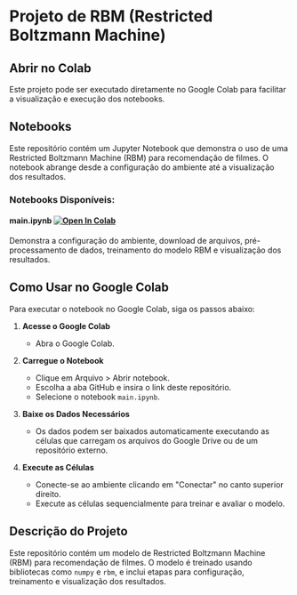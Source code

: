 # Projeto de RBM (Restricted Boltzmann Machine)

## Abrir no Colab
Este projeto pode ser executado diretamente no Google Colab para facilitar a visualização e execução dos notebooks.

## Notebooks

Este repositório contém um Jupyter Notebook que demonstra o uso de uma Restricted Boltzmann Machine (RBM) para recomendação de filmes. O notebook abrange desde a configuração do ambiente até a visualização dos resultados.

### Notebooks Disponíveis:

#### main.ipynb [![Open In Colab](https://colab.research.google.com/assets/colab-badge.svg)](https://colab.research.google.com/github/KauaHenSilva/pyhton_rbm_movie_recommendation/blob/master/main.ipynb)
Demonstra a configuração do ambiente, download de arquivos, pré-processamento de dados, treinamento do modelo RBM e visualização dos resultados.

## Como Usar no Google Colab
Para executar o notebook no Google Colab, siga os passos abaixo:

1. **Acesse o Google Colab**
   - Abra o Google Colab.

2. **Carregue o Notebook**
   - Clique em Arquivo > Abrir notebook.
   - Escolha a aba GitHub e insira o link deste repositório.
   - Selecione o notebook `main.ipynb`.

3. **Baixe os Dados Necessários**
   - Os dados podem ser baixados automaticamente executando as células que carregam os arquivos do Google Drive ou de um repositório externo.

4. **Execute as Células**
   - Conecte-se ao ambiente clicando em "Conectar" no canto superior direito.
   - Execute as células sequencialmente para treinar e avaliar o modelo.

## Descrição do Projeto
Este repositório contém um modelo de Restricted Boltzmann Machine (RBM) para recomendação de filmes. O modelo é treinado usando bibliotecas como `numpy` e `rbm`, e inclui etapas para configuração, treinamento e visualização dos resultados.
